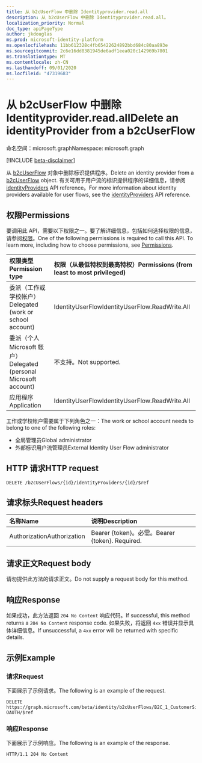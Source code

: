 ```yaml
---
title: 从 b2cUserFlow 中删除 Identityprovider.read.all
description: 从 b2cUserFlow 中删除 Identityprovider.read.all。
localization_priority: Normal
doc_type: apiPageType
author: jkdouglas
ms.prod: microsoft-identity-platform
ms.openlocfilehash: 11bb612328c4fb65422624892bbd684c80aa893e
ms.sourcegitcommit: 2c6e16dd8381945de6adf1eea020c142969b7801
ms.translationtype: MT
ms.contentlocale: zh-CN
ms.lasthandoff: 09/01/2020
ms.locfileid: "47319683"
---
```

# <a name="delete-an-identityprovider-from-a-b2cuserflow"></a><span data-ttu-id="0a212-103">从 b2cUserFlow 中删除 Identityprovider.read.all</span><span class="sxs-lookup"><span data-stu-id="0a212-103">Delete an identityProvider from a b2cUserFlow</span></span>

<span data-ttu-id="0a212-104">命名空间：microsoft.graph</span><span class="sxs-lookup"><span data-stu-id="0a212-104">Namespace: microsoft.graph</span></span>

[!INCLUDE [beta-disclaimer](../../includes/beta-disclaimer.md)]

<span data-ttu-id="0a212-105">从 [b2cUserFlow](../resources/b2cuserflows.md) 对象中删除标识提供程序。</span><span class="sxs-lookup"><span data-stu-id="0a212-105">Delete an identity provider from a [b2cUserFlow](../resources/b2cuserflows.md) object.</span></span> <span data-ttu-id="0a212-106">有关可用于用户流的标识提供程序的详细信息，请参阅 [identityProviders](../resources/identityprovider.md) API reference。</span><span class="sxs-lookup"><span data-stu-id="0a212-106">For more information about identity providers available for user flows, see the [identityProviders](../resources/identityprovider.md) API reference.</span></span>

## <a name="permissions"></a><span data-ttu-id="0a212-107">权限</span><span class="sxs-lookup"><span data-stu-id="0a212-107">Permissions</span></span>

<span data-ttu-id="0a212-p102">要调用此 API，需要以下权限之一。要了解详细信息，包括如何选择权限的信息，请参阅[权限](/graph/permissions-reference)。</span><span class="sxs-lookup"><span data-stu-id="0a212-p102">One of the following permissions is required to call this API. To learn more, including how to choose permissions, see [Permissions](/graph/permissions-reference).</span></span>

|<span data-ttu-id="0a212-110">权限类型</span><span class="sxs-lookup"><span data-stu-id="0a212-110">Permission type</span></span>      | <span data-ttu-id="0a212-111">权限（从最低特权到最高特权）</span><span class="sxs-lookup"><span data-stu-id="0a212-111">Permissions (from least to most privileged)</span></span>              |
|:--------------------|:---------------------------------------------------------|
|<span data-ttu-id="0a212-112">委派（工作或学校帐户）</span><span class="sxs-lookup"><span data-stu-id="0a212-112">Delegated (work or school account)</span></span>|<span data-ttu-id="0a212-113">IdentityUserFlow</span><span class="sxs-lookup"><span data-stu-id="0a212-113">IdentityUserFlow.ReadWrite.All</span></span>|
|<span data-ttu-id="0a212-114">委派（个人 Microsoft 帐户）</span><span class="sxs-lookup"><span data-stu-id="0a212-114">Delegated (personal Microsoft account)</span></span>| <span data-ttu-id="0a212-115">不支持。</span><span class="sxs-lookup"><span data-stu-id="0a212-115">Not supported.</span></span>|
|<span data-ttu-id="0a212-116">应用程序</span><span class="sxs-lookup"><span data-stu-id="0a212-116">Application</span></span>| <span data-ttu-id="0a212-117">IdentityUserFlow</span><span class="sxs-lookup"><span data-stu-id="0a212-117">IdentityUserFlow.ReadWrite.All</span></span>|

<span data-ttu-id="0a212-118">工作或学校帐户需要属于下列角色之一：</span><span class="sxs-lookup"><span data-stu-id="0a212-118">The work or school account needs to belong to one of the following roles:</span></span>

* <span data-ttu-id="0a212-119">全局管理员</span><span class="sxs-lookup"><span data-stu-id="0a212-119">Global administrator</span></span>
* <span data-ttu-id="0a212-120">外部标识用户流管理员</span><span class="sxs-lookup"><span data-stu-id="0a212-120">External Identity User Flow administrator</span></span>

## <a name="http-request"></a><span data-ttu-id="0a212-121">HTTP 请求</span><span class="sxs-lookup"><span data-stu-id="0a212-121">HTTP request</span></span>

<!-- { "blockType": "ignored" } -->

```http
DELETE /b2cUserFlows/{id}/identityProviders/{id}/$ref
```

## <a name="request-headers"></a><span data-ttu-id="0a212-122">请求标头</span><span class="sxs-lookup"><span data-stu-id="0a212-122">Request headers</span></span>

|<span data-ttu-id="0a212-123">名称</span><span class="sxs-lookup"><span data-stu-id="0a212-123">Name</span></span>|<span data-ttu-id="0a212-124">说明</span><span class="sxs-lookup"><span data-stu-id="0a212-124">Description</span></span>|
|:---------------|:----------|
|<span data-ttu-id="0a212-125">Authorization</span><span class="sxs-lookup"><span data-stu-id="0a212-125">Authorization</span></span>|<span data-ttu-id="0a212-p103">Bearer {token}。必需。</span><span class="sxs-lookup"><span data-stu-id="0a212-p103">Bearer {token}. Required.</span></span>|

## <a name="request-body"></a><span data-ttu-id="0a212-128">请求正文</span><span class="sxs-lookup"><span data-stu-id="0a212-128">Request body</span></span>

<span data-ttu-id="0a212-129">请勿提供此方法的请求正文。</span><span class="sxs-lookup"><span data-stu-id="0a212-129">Do not supply a request body for this method.</span></span>

## <a name="response"></a><span data-ttu-id="0a212-130">响应</span><span class="sxs-lookup"><span data-stu-id="0a212-130">Response</span></span>

<span data-ttu-id="0a212-131">如果成功，此方法返回 `204 No Content` 响应代码。</span><span class="sxs-lookup"><span data-stu-id="0a212-131">If successful, this method returns a `204 No Content` response code.</span></span> <span data-ttu-id="0a212-132">如果失败，将返回 `4xx` 错误并显示具体详细信息。</span><span class="sxs-lookup"><span data-stu-id="0a212-132">If unsuccessful, a `4xx` error will be returned with specific details.</span></span>

## <a name="example"></a><span data-ttu-id="0a212-133">示例</span><span class="sxs-lookup"><span data-stu-id="0a212-133">Example</span></span>

### <a name="request"></a><span data-ttu-id="0a212-134">请求</span><span class="sxs-lookup"><span data-stu-id="0a212-134">Request</span></span>

<span data-ttu-id="0a212-135">下面展示了示例请求。</span><span class="sxs-lookup"><span data-stu-id="0a212-135">The following is an example of the request.</span></span>

<!-- {
  "blockType": "request",
  "name": "delete_b2xUserFlows_identityProviders"
}
-->

``` http
DELETE https://graph.microsoft.com/beta/identity/b2cUserFlows/B2C_1_CustomerSignUp/identityProviders/Facebook-OAUTH/$ref
```

### <a name="response"></a><span data-ttu-id="0a212-136">响应</span><span class="sxs-lookup"><span data-stu-id="0a212-136">Response</span></span>

<span data-ttu-id="0a212-137">下面展示了示例响应。</span><span class="sxs-lookup"><span data-stu-id="0a212-137">The following is an example of the response.</span></span>

<!-- {
  "blockType": "response",
  "truncated": true
} -->

```http
HTTP/1.1 204 No Content
```

